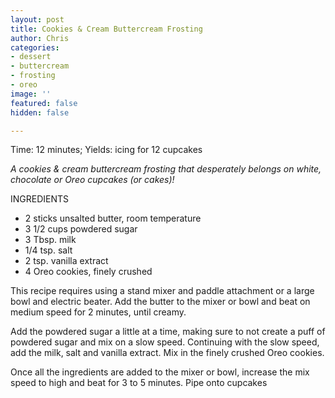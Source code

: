 ```yaml
---
layout: post
title: Cookies & Cream Buttercream Frosting
author: Chris
categories:
- dessert
- buttercream
- frosting
- oreo
image: ''
featured: false
hidden: false

---
```

Time: 12 minutes; Yields: icing for 12 cupcakes

_A cookies & cream buttercream frosting that desperately belongs on white, chocolate or Oreo cupcakes (or cakes)!_

INGREDIENTS

* 2 sticks unsalted butter, room temperature
* 3 1/2 cups powdered sugar
* 3 Tbsp. milk
* 1/4 tsp. salt
* 2 tsp. vanilla extract
* 4 Oreo cookies, finely crushed

This recipe requires using a stand mixer and paddle attachment or a large bowl and electric beater. Add the butter to the mixer or bowl and beat on medium speed for 2 minutes, until creamy.

Add the powdered sugar a little at a time, making sure to not create a puff of powdered sugar and mix on a slow speed. Continuing with the slow speed, add the milk, salt and vanilla extract. Mix in the finely crushed Oreo cookies.

Once all the ingredients are added to the mixer or bowl, increase the mix speed to high and beat for 3 to 5 minutes. Pipe onto cupcakes